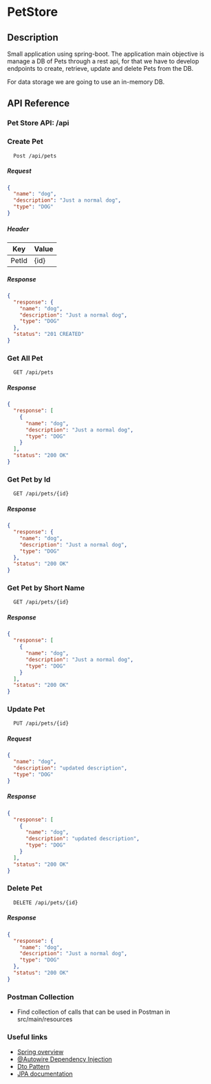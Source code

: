 # PetStore

## Description

Small application using spring-boot.
The application main objective is manage a DB of Pets through a rest api,
for that we have to develop endpoints to create, retrieve, update and delete Pets from the DB.

For data storage we are going to use an in-memory DB.

## API Reference

### Pet Store API: /api

### Create Pet

```http
  Post /api/pets
```

##### Request

```json
{
  "name": "dog",
  "description": "Just a normal dog",
  "type": "DOG"
}
```

##### Header

| Key       | Value |
|-----------|-------|
| PetId     | {id}  |

##### Response

```json
{
  "response": {
    "name": "dog",
    "description": "Just a normal dog",
    "type": "DOG"
  },
  "status": "201 CREATED"
}
```

### Get All Pet

```http
  GET /api/pets
```

##### Response

```json
{
  "response": [
    {
      "name": "dog",
      "description": "Just a normal dog",
      "type": "DOG"
    }
  ],
  "status": "200 OK"
}
```

### Get Pet by Id

```http
  GET /api/pets/{id}
```

##### Response

```json
{
  "response": {
    "name": "dog",
    "description": "Just a normal dog",
    "type": "DOG"
  },
  "status": "200 OK"
}
```

### Get Pet by Short Name

```http
  GET /api/pets/{id}
```

##### Response

```json
{
  "response": [
    {
      "name": "dog",
      "description": "Just a normal dog",
      "type": "DOG"
    }
  ],
  "status": "200 OK"
}
```

### Update Pet

```http
  PUT /api/pets/{id}
```

##### Request

```json
{
  "name": "dog",
  "description": "updated description",
  "type": "DOG"
}
```

##### Response

```json
{
  "response": [
    {
      "name": "dog",
      "description": "updated description",
      "type": "DOG"
    }
  ],
  "status": "200 OK"
}
```

### Delete Pet

```http
  DELETE /api/pets/{id}
```

##### Response

```json
{
  "response": {
    "name": "dog",
    "description": "Just a normal dog",
    "type": "DOG"
  },
  "status": "200 OK"
}
```

### Postman Collection

- Find collection of calls that can be used in Postman in src/main/resources

### Useful links

- [Spring overview](https://spring.io/projects/spring-boot)
- [@Autowire Dependency Injection](https://www.baeldung.com/spring-autowire)
- [Dto Pattern](https://www.baeldung.com/java-dto-pattern)
- [JPA documentation](https://docs.spring.io/spring-data/jpa/docs/current/reference/html/#repositories)




